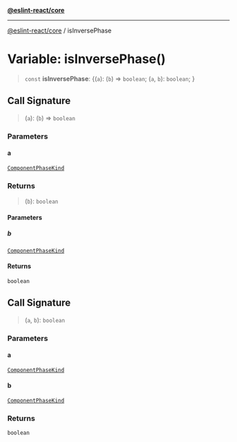 [**@eslint-react/core**](../README.md)

***

[@eslint-react/core](../README.md) / isInversePhase

# Variable: isInversePhase()

> `const` **isInversePhase**: \{(`a`): (`b`) => `boolean`; (`a`, `b`): `boolean`; \}

## Call Signature

> (`a`): (`b`) => `boolean`

### Parameters

#### a

[`ComponentPhaseKind`](../type-aliases/ComponentPhaseKind.md)

### Returns

> (`b`): `boolean`

#### Parameters

##### b

[`ComponentPhaseKind`](../type-aliases/ComponentPhaseKind.md)

#### Returns

`boolean`

## Call Signature

> (`a`, `b`): `boolean`

### Parameters

#### a

[`ComponentPhaseKind`](../type-aliases/ComponentPhaseKind.md)

#### b

[`ComponentPhaseKind`](../type-aliases/ComponentPhaseKind.md)

### Returns

`boolean`
